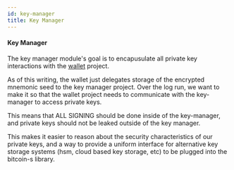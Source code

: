 ```yaml
---
id: key-manager
title: Key Manager
---
```



#### Key Manager

The key manager module's goal is to encapusulate all private key interactions with the [wallet](wallet.md) project.

As of this writing, the wallet just delegates storage of the encrypted mnemonic seed to the key manager project. Over the log run, we want to make it so that the wallet project needs to communicate with the key-manager to access private keys.

This means that ALL SIGNING should be done inside of the key-manager, and private keys should not be leaked outside of the key manager.

This makes it easier to reason about the security characteristics of our private keys, and a way to provide a uniform interface for alternative key storage systems (hsm, cloud based key storage, etc) to be plugged into the bitcoin-s library.